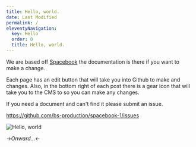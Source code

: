 ```yaml
---
title: Hello, world.
date: Last Modified
permalink: /
eleventyNavigation:
  key: Hello
  order: 0
  title: Hello, world.
---
```

We are based off [Spacebook](https://spacebook.app/) the documentation is there if you want to make a change. 



Each page has an edit button that will take you into Github to make and changes. Also, in the bottom right of each post there is a gear icon that will take you to the CMS to so you can make any changes.



If you need a document and can't find it please submit an issue. 

https://github.com/bs-production/spacebook-1/issues

![Hello, world](/content/images/hello.jpg)

\->*Onward...*<-